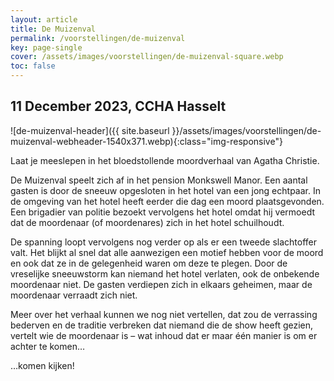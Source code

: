 ```yaml
---
layout: article
title: De Muizenval
permalink: /voorstellingen/de-muizenval
key: page-single
cover: /assets/images/voorstellingen/de-muizenval-square.webp
toc: false
---
```


## 11 December 2023, CCHA Hasselt

<!--more-->

![de-muizenval-header]({{ site.baseurl }}/assets/images/voorstellingen/de-muizenval-webheader-1540x371.webp){:class="img-responsive"}

Laat je meeslepen in het bloedstollende moordverhaal van Agatha Christie.


De Muizenval speelt zich af in het pension Monkswell Manor. Een aantal gasten is door de sneeuw opgesloten in het hotel van een jong echtpaar. In de omgeving van het hotel heeft eerder die dag een moord plaatsgevonden. Een brigadier van politie bezoekt vervolgens het hotel omdat hij vermoedt dat de moordenaar (of moordenares) zich in het hotel schuilhoudt.

De spanning loopt vervolgens nog verder op als er een tweede slachtoffer valt. Het blijkt al snel dat alle aanwezigen een motief hebben voor de moord en ook dat ze in de gelegenheid waren om deze te plegen. Door de vreselijke sneeuwstorm kan niemand het hotel verlaten, ook de onbekende moordenaar niet. De gasten verdiepen zich in elkaars geheimen, maar de moordenaar verraadt zich niet.

Meer over het verhaal kunnen we nog niet vertellen, dat zou de verrassing bederven en de traditie verbreken dat niemand die de show heeft gezien, vertelt wie de moordenaar is – wat inhoud dat er maar één manier is om er achter te komen…

…komen kijken!
